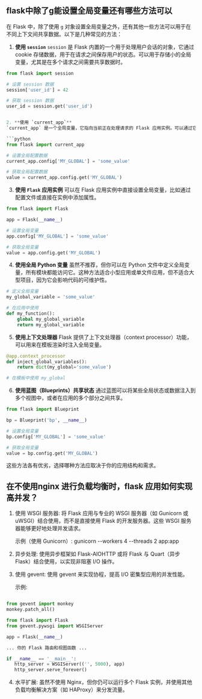 ## flask中除了g能设置全局变量还有哪些方法可以


在 Flask 中，除了使用 `g` 对象设置全局变量之外，还有其他一些方法可以用于在不同上下文间共享数据。以下是几种常见的方法：

1. **使用 `session`**
`session` 是 Flask 内置的一个用于处理用户会话的对象，它通过 cookie 存储数据，用于在请求之间保存用户的状态。可以用于存储小的全局变量，尤其是在多个请求之间需要共享数据时。

```python
from flask import session

# 设置 session 数据
session['user_id'] = 42

# 获取 session 数据
user_id = session.get('user_id')


2. **使用 `current_app`**
`current_app` 是一个全局变量，它指向当前正在处理请求的 Flask 应用实例。可以通过它访问应用的配置或其他全局变量。

```python
from flask import current_app

# 设置全局配置数据
current_app.config['MY_GLOBAL'] = 'some_value'

# 获取全局配置数据
value = current_app.config.get('MY_GLOBAL')
```

 3. **使用 `Flask` 应用实例**
可以在 Flask 应用实例中直接设置全局变量，比如通过配置文件或直接在实例中添加属性。

```python
from flask import Flask

app = Flask(__name__)

# 设置全局变量
app.config['MY_GLOBAL'] = 'some_value'

# 获取全局变量
value = app.config.get('MY_GLOBAL')
```

 4. **使用全局 Python 变量**
虽然不推荐，但你可以在 Python 文件中定义全局变量，所有模块都能访问它。这种方法适合小型应用或单文件应用，但不适合大型项目，因为它会影响代码的可维护性。

```python
# 定义全局变量
my_global_variable = 'some_value'

# 在应用中使用
def my_function():
    global my_global_variable
    return my_global_variable
```

 5. **使用上下文处理器**
Flask 提供了上下文处理器（context processor）功能，可以用来在模板渲染时注入全局变量。

```python
@app.context_processor
def inject_global_variables():
    return dict(my_global='some_value')

# 在模板中使用 my_global
```

 6. **使用蓝图（Blueprints）共享状态**
通过蓝图可以将某些全局状态或数据注入到多个视图中，或者在应用的多个部分之间共享。

```python
from flask import Blueprint

bp = Blueprint('bp', __name__)

# 设置全局变量
bp.config['MY_GLOBAL'] = 'some_value'

# 获取全局变量
value = bp.config.get('MY_GLOBAL')
```

这些方法各有优劣，选择哪种方法应取决于你的应用结构和需求。


## 在不使用nginx 进行负载均衡时，flask 应用如何实现高并发？

1. 使用 WSGI 服务器:
   将 Flask 应用与专业的 WSGI 服务器（如 Gunicorn 或 uWSGI）结合使用，而不是直接使用 Flask 的开发服务器。这些 WSGI 服务器能够更好地处理并发请求。

   示例（使用 Gunicorn）:
      gunicorn --workers 4 --threads 2 app:app
   

2. 异步处理:
   使用异步框架如 Flask-AIOHTTP 或将 Flask 与 Quart（异步 Flask）结合使用，以实现非阻塞 I/O 操作。

3. 使用 gevent:
   使用 gevent 来实现协程，提高 I/O 密集型应用的并发性能。

   示例:
```python

from gevent import monkey
monkey.patch_all()

from flask import Flask
from gevent.pywsgi import WSGIServer

app = Flask(__name__)

... 你的 Flask 路由和视图函数 ...

if __name__ == '__main__':
   http_server = WSGIServer(('', 5000), app)
   http_server.serve_forever()
```
 
   

4. 水平扩展:
   虽然不使用 Nginx，但你仍可以运行多个 Flask 实例，并使用其他负载均衡解决方案（如 HAProxy）来分发流量。

